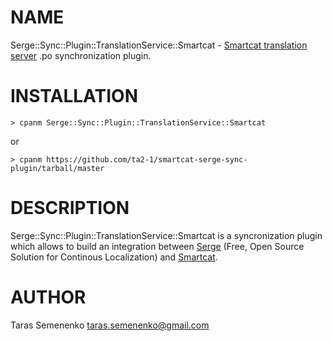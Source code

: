 # NAME

Serge::Sync::Plugin::TranslationService::Smartcat - [Smartcat translation server](http://smartcat.io/) .po synchronization plugin.

# INSTALLATION

    > cpanm Serge::Sync::Plugin::TranslationService::Smartcat

or

    > cpanm https://github.com/ta2-1/smartcat-serge-sync-plugin/tarball/master

# DESCRIPTION

Serge::Sync::Plugin::TranslationService::Smartcat is a syncronization plugin which allows to build an integration between [Serge](https://serge.io/) (Free, Open Source Solution for Continous Localization) and [Smartcat](http://smartcat.io/).

# AUTHOR

Taras Semenenko <taras.semenenko@gmail.com>
